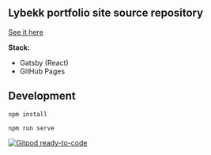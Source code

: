 ## Lybekk portfolio site source repository

[See it here](https://lybekk.tech/)

**Stack:**
  * Gatsby (React)
  * GitHub Pages

## Development

`npm install`

`npm run serve`


[![Gitpod ready-to-code](https://img.shields.io/badge/Gitpod-ready--to--code-blue?logo=gitpod)](https://gitpod.io/#https://github.com/lybekk/lybekk.github.io)
